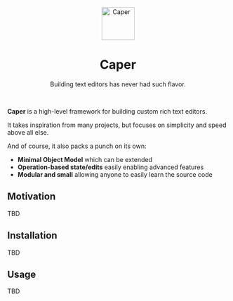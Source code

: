 <div align="center">
  <img src="https://github.com/klintmane/ceom/blob/master/icon.png" alt="Caper" width="75" />
</div>

<h1 align="center">Caper</h1>

<p align="center">Building text editors has never had such flavor.</p>

<br>

**Caper** is a high-level framework for building custom rich text editors.

It takes inspiration from many projects, but focuses on simplicity and speed above all else.

And of course, it also packs a punch on its own:

- **Minimal Object Model** which can be extended
- **Operation-based state/edits** easily enabling advanced features
- **Modular and small** allowing anyone to easily learn the source code

## Motivation

TBD


## Installation

TBD


## Usage

TBD
